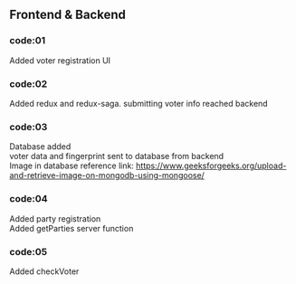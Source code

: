 ## Frontend & Backend  

### code:01
Added voter registration UI  

### code:02
Added redux and redux-saga. submitting voter info reached backend  

### code:03
Database added  
voter data and fingerprint sent to database from backend  
Image in database reference link: https://www.geeksforgeeks.org/upload-and-retrieve-image-on-mongodb-using-mongoose/  

### code:04
Added party registration  
Added getParties server function  

### code:05
Added checkVoter  